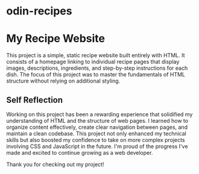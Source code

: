 # odin-recipes
# My Recipe Website

This project is a simple, static recipe website built entirely with HTML. It consists of a homepage linking to individual recipe pages that display images, descriptions, ingredients, and step-by-step instructions for each dish. The focus of this project was to master the fundamentals of HTML structure without relying on additional styling.

## Self Reflection

Working on this project has been a rewarding experience that solidified my understanding of HTML and the structure of web pages. I learned how to organize content effectively, create clear navigation between pages, and maintain a clean codebase. This project not only enhanced my technical skills but also boosted my confidence to take on more complex projects involving CSS and JavaScript in the future. I'm proud of the progress I've made and excited to continue growing as a web developer.

Thank you for checking out my project!
